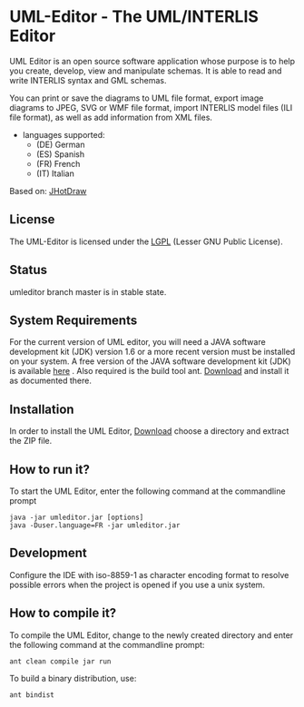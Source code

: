 # UML-Editor - The UML/INTERLIS Editor 
UML Editor is an open source software application whose purpose is to help you create, develop, view and manipulate schemas. It is able to read and write INTERLIS syntax and GML schemas.

You can print or save the diagrams to UML file format, export image diagrams to JPEG, SVG or WMF file format, import INTERLIS model files (ILI file format), as well as add information from XML files.

* languages supported:
  - (DE) German
  - (ES) Spanish
  - (FR) French
  - (IT) Italian

Based on: [JHotDraw](https://sourceforge.net/p/jhotdraw/git/ci/master/tree/ "JHotDraw is a framework for structured drawing editors")

## License
The UML-Editor is licensed under the [LGPL](https://www.gnu.org/licenses/old-licenses/lgpl-2.1.txt "Lesser GNU Public License") (Lesser GNU Public License).

## Status
umleditor branch master is in stable state.

## System Requirements
For the current version of UML editor, you will need a JAVA software development kit (JDK) version 1.6 or a more recent version must be installed on your system.
A free version of the JAVA software development kit (JDK) is available 
[here](http://www.oracle.com/technetwork/java/javase/downloads/index.html "Download Java Development Kit") .
Also required is the build tool ant. [Download](http://ant.apache.org "Download Apache Ant") and install it as documented there.

## Installation
In order to install the UML Editor, [Download](http://umleditor.org/download/index.html "Download UML/Editor") choose a directory and extract the ZIP file.

## How to run it?
To start the UML Editor, enter the following command at the commandline prompt

~~~
java -jar umleditor.jar [options]
java -Duser.language=FR -jar umleditor.jar
~~~

## Development
Configure the IDE with iso-8859-1 as character encoding format to resolve possible errors when the project is opened if you use a unix system.

## How to compile it?
To compile the UML Editor, change to the newly created directory and enter the following command at the commandline prompt:

~~~
ant clean compile jar run
~~~

To build a binary distribution, use:
~~~
ant bindist
~~~
